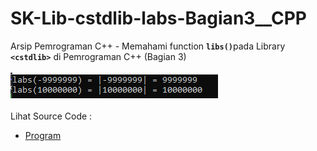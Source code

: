 # SK-Lib-cstdlib-labs-Bagian3__CPP
Arsip Pemrograman C++  - Memahami function <code><b>libs()</b></code>pada Library <code><b>&lt;cstdlib></b></code> di Pemrograman C++ (Bagian 3)<br><br>
<img src="https://github.com/RizkyKhapidsyah/SK-Lib-cstdlib-labs-Bagian3__CPP/blob/master/SK-Lib-cstdlib-labs-Bagian3__CPP/x64/result/001.PNG"><br><br>
Lihat Source Code : <br>
- <a href="https://github.com/RizkyKhapidsyah/SK-Lib-cstdlib-labs-Bagian3__CPP/blob/master/SK-Lib-cstdlib-labs-Bagian3__CPP/Source.cpp">Program</a>
